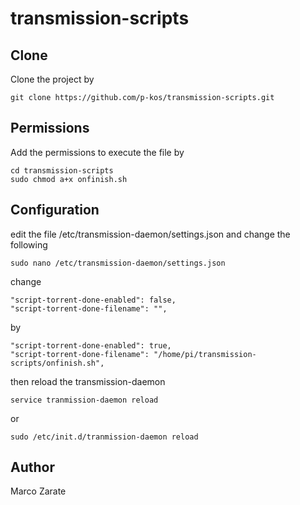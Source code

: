 # transmission-scripts

## Clone
Clone the project by

	git clone https://github.com/p-kos/transmission-scripts.git

## Permissions
Add the permissions to execute the file by

	cd transmission-scripts
	sudo chmod a+x onfinish.sh

## Configuration

edit the file /etc/transmission-daemon/settings.json and change the following

	sudo nano /etc/transmission-daemon/settings.json

change 

	"script-torrent-done-enabled": false, 
	"script-torrent-done-filename": "",

by
 
	"script-torrent-done-enabled": true, 
	"script-torrent-done-filename": "/home/pi/transmission-scripts/onfinish.sh", 

then reload the transmission-daemon


	service tranmission-daemon reload


or

	sudo /etc/init.d/tranmission-daemon reload

## Author

Marco Zarate

